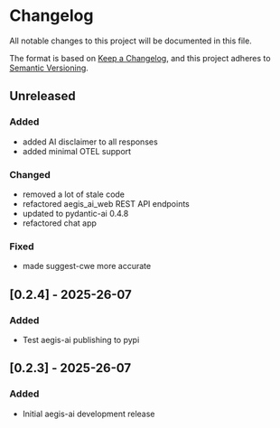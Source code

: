 # Changelog
All notable changes to this project will be documented in this file.

The format is based on [Keep a Changelog](https://keepachangelog.com/en/1.0.0/),
and this project adheres to [Semantic Versioning](https://semver.org/spec/v2.0.0.html).

## Unreleased
### Added
- added AI disclaimer to all responses
- added minimal OTEL support
### Changed
- removed a lot of stale code
- refactored aegis_ai_web REST API endpoints
- updated to pydantic-ai 0.4.8
- refactored chat app

### Fixed
- made suggest-cwe more accurate

## [0.2.4] - 2025-26-07
### Added
- Test aegis-ai publishing to pypi

## [0.2.3] - 2025-26-07
### Added
- Initial aegis-ai development release

